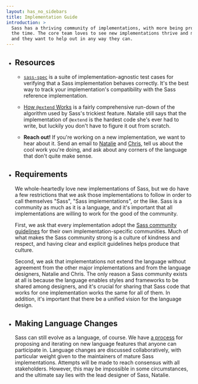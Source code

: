 ```yaml
---
layout: has_no_sidebars
title: Implementation Guide
introduction: >
  Sass has a thriving community of implementations, with more being produced all
  the time. The core team loves to see new implementations thrive and mature,
  and they want to help out in any way they can.
---
```


<ul class="list-tiled">
<li>

<h2>Resources</h2>

- [`sass-spec`](https://github.com/sass/sass-spec) is a suite of
  implementation-agnostic test cases for verifying that a Sass
  implementation behaves correctly. It's the best way to track your
  implementation's compatibility with the Sass reference implementation.

- [How `@extend` Works](https://gist.github.com/nex3/7609394) is a
  fairly comprehensive run-down of the algorithm used by Sass's
  trickiest feature. Natalie still says that the implementation of
  `@extend` is the hardest code she's ever had to write, but luckily you
  don't have to figure it out from scratch.

- **Reach out!** If you're working on a new implementation, we want to
  hear about it. Send an email to [Natalie](mailto:nex342@gmail.com) and
  [Chris](mailto:chris@eppsteins.net), tell us about the cool work
  you're doing, and ask about any corners of the language that don't
  quite make sense.

</li>
<li>

<h2>Requirements</h2>

We whole-heartedly love new implementations of Sass, but we do have a
few restrictions that we ask those implementations to follow in order to
call themselves "Sass", "Sass implementations", or the like. Sass is a
community as much as it is a language, and it's important that all
implementations are willing to work for the good of the community.

First, we ask that every implementation adopt the [Sass community
guidelines](/community-guidelines) for their own implementation-specific
communities. Much of what makes the Sass community strong is a culture
of kindness and respect, and having clear and explicit guidelines helps
produce that culture.

Second, we ask that implementations not extend the language without
agreement from the other major implementations and from the language
designers, Natalie and Chris. The only reason a Sass community exists at
all is because the language enables styles and frameworks to be shared
among designers, and it's crucial for sharing that Sass code that works
for one implementation works the same for all of them. In addition, it's
important that there be a unified vision for the language design.

</li>
<li>

<h2>Making Language Changes</h2>

Sass can still evolve as a language, of course. We have [a process][] for
proposing and iterating on new language features that anyone can
participate in. Language changes are discussed collaboratively, with
particular weight given to the maintainers of mature Sass implementations.
Attempts will be made to reach consensus with all stakeholders. However,
this may be impossible in some circumstances, and the ultimate say lies
with the lead designer of Sass, Natalie.

[a process]: https://github.com/sass/sass/blob/main/CONTRIBUTING.md

</li>
</ul>
